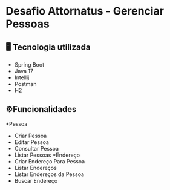 #  Desafio Attornatus - Gerenciar Pessoas

## 🖥️ Tecnologia utilizada

* Spring Boot
* Java 17
* Intellij
* Postman
*  H2

##  ⚙️Funcionalidades

*Pessoa
   * Criar Pessoa
   * Editar Pessoa
   * Consultar Pessoa
   * Listar Pessoas
*Endereço   
   * Criar Endereço Para Pessoa
   * Listar Endereços
   * Listar Endereços da Pessoa
   * Buscar Endereço
